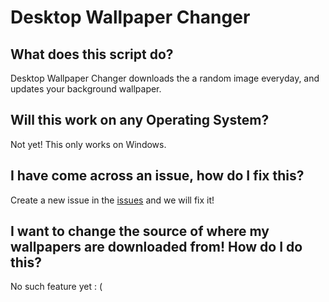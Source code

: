 # Desktop Wallpaper Changer

## What does this script do?

Desktop Wallpaper Changer downloads the a random image everyday, and updates your background wallpaper.

## Will this work on any Operating System?

Not yet! This only works on Windows.

## I have come across an issue, how do I fix this?

Create a new issue in the [issues](https://github.com/amrs-tech/Desktop-Wallpaper-Changer/issues) and we will fix it! 

## I want to change the source of where my wallpapers are downloaded from! How do I do this?

No such feature yet : (

